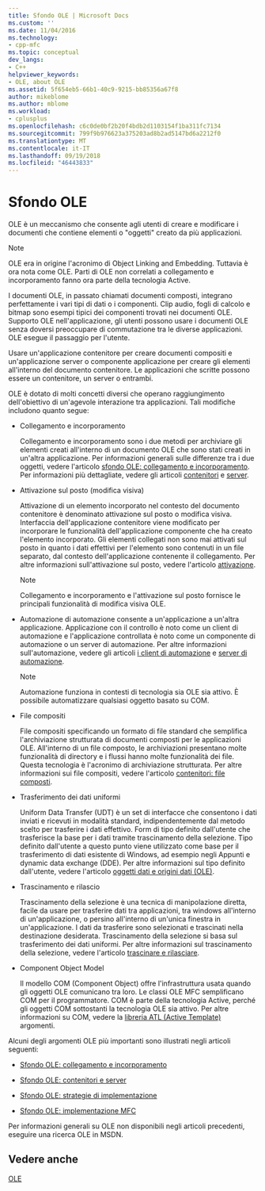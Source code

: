 ```yaml
---
title: Sfondo OLE | Microsoft Docs
ms.custom: ''
ms.date: 11/04/2016
ms.technology:
- cpp-mfc
ms.topic: conceptual
dev_langs:
- C++
helpviewer_keywords:
- OLE, about OLE
ms.assetid: 5f654eb5-66b1-40c9-9215-bb85356a67f8
author: mikeblome
ms.author: mblome
ms.workload:
- cplusplus
ms.openlocfilehash: c6c0de0bf2b20f4bdb2d1103154f1ba311fc7134
ms.sourcegitcommit: 799f9b976623a375203ad8b2ad5147bd6a2212f0
ms.translationtype: MT
ms.contentlocale: it-IT
ms.lasthandoff: 09/19/2018
ms.locfileid: "46443833"
---
```

# <a name="ole-background"></a>Sfondo OLE

OLE è un meccanismo che consente agli utenti di creare e modificare i documenti che contiene elementi o "oggetti" creato da più applicazioni.

> [!NOTE]
>  OLE era in origine l'acronimo di Object Linking and Embedding. Tuttavia è ora nota come OLE. Parti di OLE non correlati a collegamento e incorporamento fanno ora parte della tecnologia Active.

I documenti OLE, in passato chiamati documenti composti, integrano perfettamente i vari tipi di dati o i componenti. Clip audio, fogli di calcolo e bitmap sono esempi tipici dei componenti trovati nei documenti OLE. Supporto OLE nell'applicazione, gli utenti possono usare i documenti OLE senza doversi preoccupare di commutazione tra le diverse applicazioni. OLE esegue il passaggio per l'utente.

Usare un'applicazione contenitore per creare documenti compositi e un'applicazione server o componente applicazione per creare gli elementi all'interno del documento contenitore. Le applicazioni che scritte possono essere un contenitore, un server o entrambi.

OLE è dotato di molti concetti diversi che operano raggiungimento dell'obiettivo di un'agevole interazione tra applicazioni. Tali modifiche includono quanto segue:

- Collegamento e incorporamento

   Collegamento e incorporamento sono i due metodi per archiviare gli elementi creati all'interno di un documento OLE che sono stati creati in un'altra applicazione. Per informazioni generali sulle differenze tra i due oggetti, vedere l'articolo [sfondo OLE: collegamento e incorporamento](../mfc/ole-background-linking-and-embedding.md). Per informazioni più dettagliate, vedere gli articoli [contenitori](../mfc/containers.md) e [server](../mfc/servers.md).

- Attivazione sul posto (modifica visiva)

   Attivazione di un elemento incorporato nel contesto del documento contenitore è denominato attivazione sul posto o modifica visiva. Interfaccia dell'applicazione contenitore viene modificato per incorporare le funzionalità dell'applicazione componente che ha creato l'elemento incorporato. Gli elementi collegati non sono mai attivati sul posto in quanto i dati effettivi per l'elemento sono contenuti in un file separato, dal contesto dell'applicazione contenente il collegamento. Per altre informazioni sull'attivazione sul posto, vedere l'articolo [attivazione](../mfc/activation-cpp.md).

   > [!NOTE]
   > Collegamento e incorporamento e l'attivazione sul posto fornisce le principali funzionalità di modifica visiva OLE.

- Automazione di automazione consente a un'applicazione a un'altra applicazione. Applicazione con il controllo è noto come un client di automazione e l'applicazione controllata è noto come un componente di automazione o un server di automazione. Per altre informazioni sull'automazione, vedere gli articoli [i client di automazione](../mfc/automation-clients.md) e [server di automazione](../mfc/automation-servers.md).

   > [!NOTE]
   > Automazione funziona in contesti di tecnologia sia OLE sia attivo. È possibile automatizzare qualsiasi oggetto basato su COM.

- File compositi

   File compositi specificando un formato di file standard che semplifica l'archiviazione strutturata di documenti composti per le applicazioni OLE. All'interno di un file composto, le archiviazioni presentano molte funzionalità di directory e i flussi hanno molte funzionalità dei file. Questa tecnologia è l'acronimo di archiviazione strutturata. Per altre informazioni sui file compositi, vedere l'articolo [contenitori: file composti](../mfc/containers-compound-files.md).

- Trasferimento dei dati uniformi

   Uniform Data Transfer (UDT) è un set di interfacce che consentono i dati inviati e ricevuti in modalità standard, indipendentemente dal metodo scelto per trasferire i dati effettivo. Form di tipo definito dall'utente che trasferisce la base per i dati tramite trascinamento della selezione. Tipo definito dall'utente a questo punto viene utilizzato come base per il trasferimento di dati esistente di Windows, ad esempio negli Appunti e dynamic data exchange (DDE). Per altre informazioni sul tipo definito dall'utente, vedere l'articolo [oggetti dati e origini dati (OLE)](../mfc/data-objects-and-data-sources-ole.md).

- Trascinamento e rilascio

   Trascinamento della selezione è una tecnica di manipolazione diretta, facile da usare per trasferire dati tra applicazioni, tra windows all'interno di un'applicazione, o persino all'interno di un'unica finestra in un'applicazione. I dati da trasferire sono selezionati e trascinati nella destinazione desiderata. Trascinamento della selezione si basa sul trasferimento dei dati uniformi. Per altre informazioni sul trascinamento della selezione, vedere l'articolo [trascinare e rilasciare](../mfc/drag-and-drop-ole.md).

- Component Object Model

   Il modello COM (Component Object) offre l'infrastruttura usata quando gli oggetti OLE comunicano tra loro. Le classi OLE MFC semplificano COM per il programmatore. COM è parte della tecnologia Active, perché gli oggetti COM sottostanti la tecnologia OLE sia attivo. Per altre informazioni su COM, vedere la [libreria ATL (Active Template)](../atl/active-template-library-atl-concepts.md) argomenti.

Alcuni degli argomenti OLE più importanti sono illustrati negli articoli seguenti:

- [Sfondo OLE: collegamento e incorporamento](../mfc/ole-background-linking-and-embedding.md)

- [Sfondo OLE: contenitori e server](../mfc/ole-background-containers-and-servers.md)

- [Sfondo OLE: strategie di implementazione](../mfc/ole-background-implementation-strategies.md)

- [Sfondo OLE: implementazione MFC](../mfc/ole-background-mfc-implementation.md)

Per informazioni generali su OLE non disponibili negli articoli precedenti, eseguire una ricerca OLE in MSDN.

## <a name="see-also"></a>Vedere anche

[OLE](../mfc/ole-in-mfc.md)

